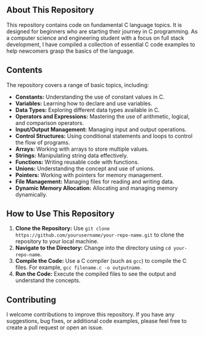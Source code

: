 ## About This Repository

This repository contains code on fundamental C language topics. It is designed for beginners who are starting their journey in C programming. As a computer science and engineering student with a focus on full stack development, I have compiled a collection of essential C code examples to help newcomers grasp the basics of the language.

## Contents

The repository covers a range of basic topics, including:

- **Constants:** Understanding the use of constant values in C.
- **Variables:** Learning how to declare and use variables.
- **Data Types:** Exploring different data types available in C.
- **Operators and Expressions:** Mastering the use of arithmetic, logical, and comparison operators.
- **Input/Output Management:** Managing input and output operations.
- **Control Structures:** Using conditional statements and loops to control the flow of programs.
- **Arrays:** Working with arrays to store multiple values.
- **Strings:** Manipulating string data effectively.
- **Functions:** Writing reusable code with functions.
- **Unions:** Understanding the concept and use of unions.
- **Pointers:** Working with pointers for memory management.
- **File Management:** Managing files for reading and writing data.
- **Dynamic Memory Allocation:** Allocating and managing memory dynamically.

## How to Use This Repository

1. **Clone the Repository:** Use `git clone https://github.com/yourusername/your-repo-name.git` to clone the repository to your local machine.
2. **Navigate to the Directory:** Change into the directory using `cd your-repo-name`.
3. **Compile the Code:** Use a C compiler (such as `gcc`) to compile the C files. For example, `gcc filename.c -o outputname`.
4. **Run the Code:** Execute the compiled files to see the output and understand the concepts.

## Contributing

I welcome contributions to improve this repository. If you have any suggestions, bug fixes, or additional code examples, please feel free to create a pull request or open an issue.
